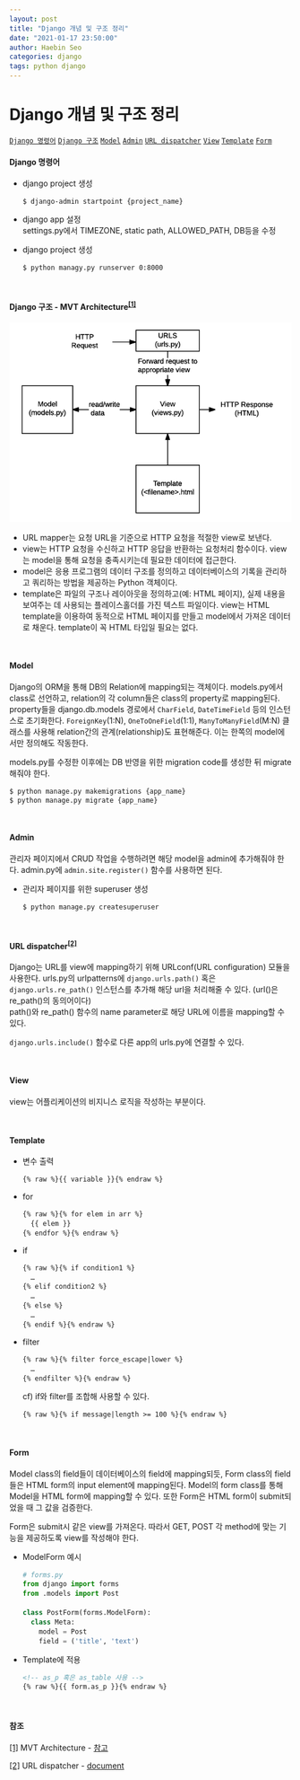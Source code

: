 ```yaml
---
layout: post
title: "Django 개념 및 구조 정리"
date: "2021-01-17 23:50:00"
author: Haebin Seo
categories: django
tags: python django
---
```

# Django 개념 및 구조 정리

[`Django 명령어`](#django-명령어) [`Django 구조`](#django-구조) [`Model`](#model) [`Admin`](#admin) [`URL dispatcher`](#url-dispatcher) [`View`](#view) [`Template`](#template) [`Form`](#form)

#### Django 명령어
- django project 생성  
  ```shell
  $ django-admin startpoint {project_name}
  ```
- django app 설정  
  settings.py에서 TIMEZONE, static path, ALLOWED_PATH, DB등을 수정

- django project 생성
  ```shell
  $ python managy.py runserver 0:8000
  ```

<br>

<h4 id="django-구조">Django 구조 - MVT Architecture<sup><a href="#footnote-1">[1]</a></sup></h4>

![django_architecture](/assets/django/django_architecture.png)
- URL mapper는 요청 URL을 기준으로 HTTP 요청을 적절한 view로 보낸다.
- view는 HTTP 요청을 수신하고 HTTP 응답을 반환하는 요청처리 함수이다. view는 model을 통해 요청을 충족시키는데 필요한 데이터에 접근한다.
- model은 응용 프로그램의 데이터 구조를 정의하고 데이터베이스의 기록을 관리하고 쿼리하는 방법을 제공하는 Python 객체이다.
- template은 파일의 구조나 레이아웃을 정의하고(예: HTML 페이지), 실제 내용을 보여주는 데 사용되는 플레이스홀더를 가진 텍스트 파일이다. view는 HTML template을 이용하여 동적으로 HTML 페이지를 만들고 model에서 가져온 데이터로 채운다. template이 꼭 HTML 타입일 필요는 없다.

<br>

#### Model
Django의 ORM을 통해 DB의 Relation에 mapping되는 객체이다. models.py에서 class로 선언하고, relation의 각 column들은 class의 property로 mapping된다.  
property들을 django.db.models 경로에서 `CharField`, `DateTimeField` 등의 인스턴스로 초기화한다. `ForeignKey`(1:N), `OneToOneField`(1:1), `ManyToManyField`(M:N) 클래스를 사용해 relation간의 관계(relationship)도 표현해준다. 이는 한쪽의 model에서만 정의해도 작동한다.

models.py를 수정한 이후에는 DB 반영을 위한 migration code를 생성한 뒤 migrate 해줘야 한다.

```shell
$ python manage.py makemigrations {app_name}
$ python manage.py migrate {app_name}
```

<br>

#### Admin
관리자 페이지에서 CRUD 작업을 수행하려면 해당 model을 admin에 추가해줘야 한다. admin.py에 `admin.site.register()` 함수를 사용하면 된다.

- 관리자 페이지를 위한 superuser 생성
  ```shell
  $ python manage.py createsuperuser
  ```

<br>

<h4 id="url-dispatcher">URL dispatcher<sup><a href="#footnote-2">[2]</a></sup></h4>

Django는 URL를 view에 mapping하기 위해 URLconf(URL configuration) 모듈을 사용한다.
urls.py의 urlpatterns에 `django.urls.path()` 혹은 `django.urls.re_path()` 인스턴스를 추가해 해당 url을 처리해줄 수 있다. (url()은 re_path()의 동의어이다)  
path()와 re_path() 함수의 name parameter로 해당 URL에 이름을 mapping할 수 있다.

`django.urls.include()` 함수로 다른 app의 urls.py에 연결할 수 있다.

<br>

#### View
view는 어플리케이션의 비지니스 로직을 작성하는 부분이다.


<br>

#### Template
- 변수 출력
  ```html
  {% raw %}{{ variable }}{% endraw %}
  ```

- for
  ```html
  {% raw %}{% for elem in arr %}
    {{ elem }}
  {% endfor %}{% endraw %}
  ```

- if
  ```html
  {% raw %}{% if condition1 %}
    …
  {% elif condition2 %}
    …
  {% else %}
    …
  {% endif %}{% endraw %}
  ```

- filter
  ```html
  {% raw %}{% filter force_escape|lower %}
    …
  {% endfilter %}{% endraw %}
  ```

  cf) if와 filter를 조합해 사용할 수 있다.
  ```html
  {% raw %}{% if message|length >= 100 %}{% endraw %}
  ```

<br>

#### Form
Model class의 field들이 데이터베이스의 field에 mapping되듯, Form class의 field들은 HTML form의 input element에 mapping된다.
Model의 form class를 통해 Model을 HTML form에 mapping할 수 있다.
또한 Form은 HTML form이 submit되었을 때 그 값을 검증한다.

Form은 submit시 같은 view를 가져온다. 따라서 GET, POST 각 method에 맞는 기능을 제공하도록 view를 작성해야 한다.

- ModelForm 예시
  ```python
  # forms.py
  from django import forms
  from .models import Post

  class PostForm(forms.ModelForm):
    class Meta:
      model = Post
      field = ('title', 'text')
  ```

- Template에 적용
  ```html
  <!-- as_p 혹은 as_table 사용 -->
  {% raw %}{{ form.as_p }}{% endraw %}
  ```

<br>

#### 참조
<a id="footnote-1" href="#django-구조">[1]</a> MVT Architecture - [참고](https://developer.mozilla.org/ko/docs/Learn/Server-side/Django/Introduction "https://developer.mozilla.org/ko/docs/Learn/Server-side/Django/Introduction")

<a id="footnote-2" href="#url-dispatcher">[2]</a> URL dispatcher - [document](https://docs.djangoproject.com/ko/3.1/topics/http/urls "https://docs.djangoproject.com/ko/3.1/topics/http/urls")
